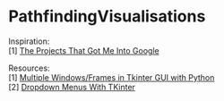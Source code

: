 # PathfindingVisualisations

Inspiration:  
[1] [The Projects That Got Me Into Google](https://youtu.be/n4t_-NjY_Sg?t=178)  

Resources:  
[1] [Multiple Windows/Frames in Tkinter GUI with Python](https://www.youtube.com/watch?v=jBUpjijYtCk)  
[2] [Dropdown Menus With TKinter](youtube.com/watch?v=3E_fK5hCUnI)  
